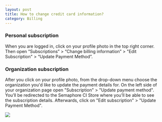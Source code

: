 ```yaml
---
layout: post
title: How to change credit card information?
category: Billing
---
```


### Personal subscription

When you are logged in, click on your profile photo in the top right corner.
Then open “Subscriptions” > “Change billing information” >
"Edit Subscription" > “Update Payment Method”.

### Organization subscription

After you click on your profile photo, from the drop-down menu choose the organization
you'd like to update the payment details for. On the left side of your organization
page open "Subscription" > "Update payment method".
You’ll be redirected to the Semaphore CI Store where you’ll be able to see the subscription details.
Afterwards, click on "Edit subscription" > "Update Payment Method".

<img src="/docs/assets/img/subscription-billing-info.png" class="img-responsive">
